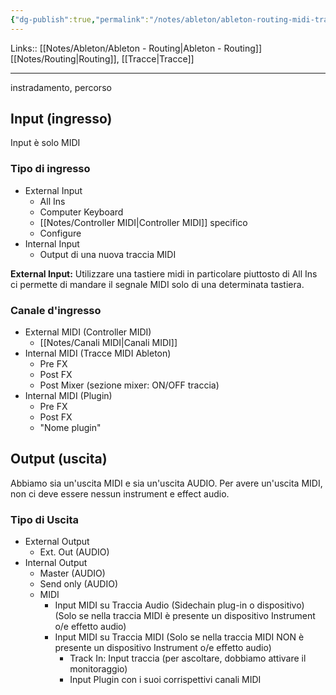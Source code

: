 ```yaml
---
{"dg-publish":true,"permalink":"/notes/ableton/ableton-routing-midi-tracce-input-and-output/","tags":["type/note"]}
---
```


Links:: [[Notes/Ableton/Ableton - Routing\|Ableton - Routing]] [[Notes/Routing\|Routing]], [[Tracce\|Tracce]]

---

instradamento, percorso
## Input (ingresso)

Input è solo MIDI

### Tipo di ingresso

- External Input
	- All Ins
	- Computer Keyboard
	- [[Notes/Controller MIDI\|Controller MIDI]] specifico
	- Configure
- Internal Input
	- Output di una nuova traccia MIDI

**External Input:** Utilizzare una tastiere midi in particolare piuttosto di All Ins ci permette di mandare il segnale MIDI solo di una determinata tastiera. 


### Canale d'ingresso

- External MIDI (Controller MIDI)
	- [[Notes/Canali MIDI\|Canali MIDI]]
- Internal MIDI (Tracce MIDI Ableton)
	- Pre FX
	- Post FX
	- Post Mixer (sezione mixer: ON/OFF traccia)
- Internal MIDI (Plugin)
	- Pre FX
	- Post FX
	- "Nome plugin"

## Output (uscita)

Abbiamo sia un'uscita MIDI e sia un'uscita AUDIO. Per avere un'uscita MIDI, non ci deve essere nessun instrument e effect audio. 
### Tipo di Uscita

- External Output
	- Ext. Out (AUDIO)
- Internal Output
	- Master (AUDIO)
	- Send only (AUDIO)
	- MIDI
		- Input MIDI su Traccia Audio (Sidechain plug-in o dispositivo) (Solo se nella traccia MIDI è presente un dispositivo Instrument o/e effetto audio)
		- Input MIDI su Traccia MIDI (Solo se nella traccia MIDI NON è presente un dispositivo Instrument o/e effetto audio)
			- Track In: Input traccia (per ascoltare, dobbiamo attivare il monitoraggio)
			- Input Plugin con i suoi corrispettivi canali MIDI

